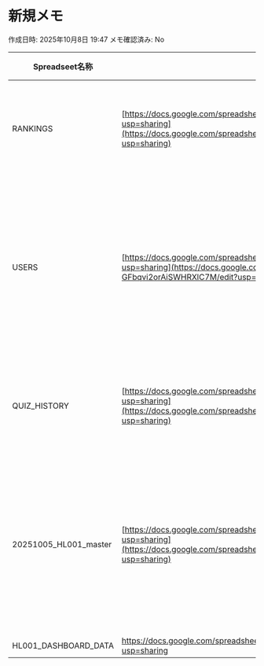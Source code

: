 # 新規メモ

作成日時: 2025年10月8日 19:47
メモ確認済み: No

| Spreadseet名称 | URL | seet　id | 使用tab名(seet) | 説明 | ID貼付用 |
| --- | --- | --- | --- | --- | --- |
| RANKINGS | [https://docs.google.com/spreadsheets/d/1I2REcy2v5OpyzoY3k61kCzJ3SYKOBBCMxTLCeHWutT8/edit?usp=sharing](https://docs.google.com/spreadsheets/d/1I2REcy2v5OpyzoY3k61kCzJ3SYKOBBCMxTLCeHWutT8/edit?usp=sharing) | 1I2REcy2v5OpyzoY3k61kCzJ3SYKOBBCMxTLCeHWutT8 | rankings | ランキング集計用 | 1I2REcy2v5OpyzoY3k61kCzJ3SYKOBBCMxTLCeHWutT8 |
| USERS | [https://docs.google.com/spreadsheets/d/1X0TyeI_1zER6xIceUDSbJX-GFbqvi2orAiSWHRXlC7M/edit?usp=sharing](https://docs.google.com/spreadsheets/d/1X0TyeI_1zER6xIceUDSbJX-GFbqvi2orAiSWHRXlC7M/edit?usp=sharing) | 1X0TyeI_1zER6xIceUDSbJX-GFbqvi2orAiSWHRXlC7M | users | ユーザーアカウントデータ管理用 | 1X0TyeI_1zER6xIceUDSbJX-GFbqvi2orAiSWHRXlC7M |
| QUIZ_HISTORY | [https://docs.google.com/spreadsheets/d/1ShWXLvY9RimRYfsAkwoRyM2Bfwj4a3zVmr5bQc33-o0/edit?usp=sharing](https://docs.google.com/spreadsheets/d/1ShWXLvY9RimRYfsAkwoRyM2Bfwj4a3zVmr5bQc33-o0/edit?usp=sharing) | 1ShWXLvY9RimRYfsAkwoRyM2Bfwj4a3zVmr5bQc33-o0 | quiz_history | クイズ成績集計用 | 1ShWXLvY9RimRYfsAkwoRyM2Bfwj4a3zVmr5bQc33-o0 |
| 20251005_HL001_master | [https://docs.google.com/spreadsheets/d/1Uf2e0eXwcsQGjFtTtEeAWuYh74lh4fFE4NdjmyKHrj0/edit?usp=sharing](https://docs.google.com/spreadsheets/d/1Uf2e0eXwcsQGjFtTtEeAWuYh74lh4fFE4NdjmyKHrj0/edit?usp=sharing) | 1Uf2e0eXwcsQGjFtTtEeAWuYh74lh4fFE4NdjmyKHrj0 | master | 本番環境用に整理した商品マスタ | 1Uf2e0eXwcsQGjFtTtEeAWuYh74lh4fFE4NdjmyKHrj0 |
| HL001_DASHBOARD_DATA  | https://docs.google.com/spreadsheets/d/1cfL0smJHoOAMp_H4IRsoUksoA0gBjksOKDfzJQjsjkc/edit?usp=sharing | 